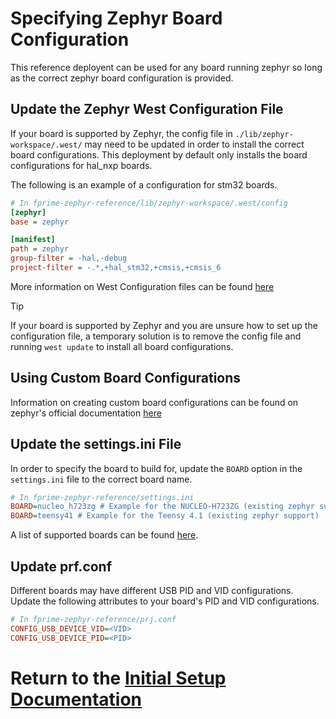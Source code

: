 # Specifying Zephyr Board Configuration
This reference deployent can be used for any board running zephyr so long as the correct zephyr board configuration is provided.

## Update the Zephyr West Configuration File

If your board is supported by Zephyr, the config file in `./lib/zephyr-workspace/.west/` may need to be updated in order to install the correct board configurations. This deployment by default only installs the board configurations for hal_nxp boards.

The following is an example of a configuration for stm32 boards.
```ini
# In fprime-zephyr-reference/lib/zephyr-workspace/.west/config
[zephyr]
base = zephyr

[manifest]
path = zephyr
group-filter = -hal,-debug
project-filter = -.*,+hal_stm32,+cmsis,+cmsis_6
```

More information on West Configuration files can be found [here](https://docs.zephyrproject.org/latest/develop/west/config.html)

> [!TIP]
> If your board is supported by Zephyr and you are unsure how to set up the configuration file, a temporary solution is to remove the config file and running `west update` to install all board configurations.

## Using Custom Board Configurations

<!-- Commented out for now. Not sure if this will confuse users -->
<!-- Using a custom board configuration may require updating the CMakeLists.txt file depending on where the board folder is located. This example appends the board root of a board that in another directory/repository.

```cmake
list(APPEND BOARD_ROOT "${CMAKE_CURRENT_SOURCE_DIR}/lib/fprime-stm32h7-zephyr")
```

Make sure to update the path to match the location of your custom board configuration if needed. More information on creating custom board configurations can be found on zephyr's official documentation [here][custom-board-config]. -->
Information on creating custom board configurations can be found on zephyr's official documentation [here][custom-board-config]

## Update the settings.ini File
In order to specify the board to build for, update the `BOARD` option in the `settings.ini` file to the correct board name.


```ini
# In fprime-zephyr-reference/settings.ini
BOARD=nucleo_h723zg # Example for the NUCLEO-H723ZG (existing zephyr support)
BOARD=teensy41 # Example for the Teensy 4.1 (existing zephyr support)
```

A list of supported boards can be found [here](https://docs.zephyrproject.org/latest/boards/index.html#).

## Update prf.conf
Different boards may have different USB PID and VID configurations. Update the following attributes to your board's PID and VID configurations.

```ini
# In fprime-zephyr-reference/prj.conf
CONFIG_USB_DEVICE_VID=<VID>
CONFIG_USB_DEVICE_PID=<PID>
```

# Return to the [Initial Setup Documentation][initial-setup]

<!-- Links -->
[initial-setup]: ../main-content/initial-setup.md
[custom-board-config]: https://docs.zephyrproject.org/latest/hardware/porting/board_porting.html
